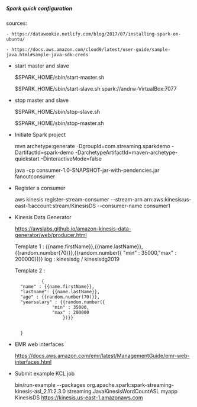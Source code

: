 ##### Spark quick configuration

sources:

	- https://datawookie.netlify.com/blog/2017/07/installing-spark-on-ubuntu/
	
	- https://docs.aws.amazon.com/cloud9/latest/user-guide/sample-java.html#sample-java-sdk-creds


- start master and slave

	$SPARK_HOME/sbin/start-master.sh

	$SPARK_HOME/sbin/start-slave.sh spark://andrw-VirtualBox:7077


- stop master and slave 

	$SPARK_HOME/sbin/stop-slave.sh

	$SPARK_HOME/sbin/stop-master.sh


- Initiate Spark project

	mvn archetype:generate -DgroupId=com.streaming.sparkdemo -DartifactId=spark-demo -DarchetypeArtifactId=maven-archetype-quickstart -DinteractiveMode=false
	
	java -cp consumer-1.0-SNAPSHOT-jar-with-pendencies.jar  fanoutconsumer

- Register a consumer

	aws kinesis register-stream-consumer --stream-arn arn:aws:kinesis:us-east-1:account:stream/KinesisDS --consumer-name consumer1
	
- Kinesis Data Generator

	https://awslabs.github.io/amazon-kinesis-data-generator/web/producer.html
	
	Template 1 : {{name.firstName}},{{name.lastName}},{{random.number(70)}},{{random.number({ "min" : 35000,"max" : 200000})}}
	log : kinesisdg / kinesisdg2019

	Template 2 :

				{
		"name" : {{name.firstName}},
		"lastname": {{name.lastName}},
		"age" : {{random.number(70)}},
		"yearsalary" : {{random.number({
				    "min" : 35000,
				    "max" : 200000
					    })}}


		}

- EMR web interfaces

	https://docs.aws.amazon.com/emr/latest/ManagementGuide/emr-web-interfaces.html

- Submit example KCL job

	bin/run-example --packages org.apache.spark:spark-streaming-kinesis-asl_2.11:2.3.0 streaming.JavaKinesisWordCountASL myapp  KinesisDS https://kinesis.us-east-1.amazonaws.com 
